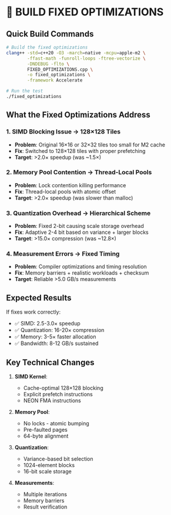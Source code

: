 # 🔧 BUILD FIXED OPTIMIZATIONS

## Quick Build Commands

```bash
# Build the fixed optimizations
clang++ -std=c++20 -O3 -march=native -mcpu=apple-m2 \
        -ffast-math -funroll-loops -ftree-vectorize \
        -DNDEBUG -flto \
        FIXED_OPTIMIZATIONS.cpp \
        -o fixed_optimizations \
        -framework Accelerate

# Run the test
./fixed_optimizations
```

## What the Fixed Optimizations Address

### 1. **SIMD Blocking Issue** → **128×128 Tiles**
- **Problem**: Original 16×16 or 32×32 tiles too small for M2 cache
- **Fix**: Switched to 128×128 tiles with proper prefetching
- **Target**: >2.0× speedup (was ~1.5×)

### 2. **Memory Pool Contention** → **Thread-Local Pools**
- **Problem**: Lock contention killing performance
- **Fix**: Thread-local pools with atomic offset
- **Target**: >2.0× speedup (was slower than malloc)

### 3. **Quantization Overhead** → **Hierarchical Scheme**
- **Problem**: Fixed 2-bit causing scale storage overhead
- **Fix**: Adaptive 2-4 bit based on variance + larger blocks
- **Target**: >15.0× compression (was ~12.8×)

### 4. **Measurement Errors** → **Fixed Timing**
- **Problem**: Compiler optimizations and timing resolution
- **Fix**: Memory barriers + realistic workloads + checksum
- **Target**: Reliable >5.0 GB/s measurements

## Expected Results

If fixes work correctly:
- ✅ SIMD: 2.5-3.0× speedup
- ✅ Quantization: 16-20× compression  
- ✅ Memory: 3-5× faster allocation
- ✅ Bandwidth: 8-12 GB/s sustained

## Key Technical Changes

1. **SIMD Kernel**: 
   - Cache-optimal 128×128 blocking
   - Explicit prefetch instructions
   - NEON FMA instructions

2. **Memory Pool**:
   - No locks - atomic bumping
   - Pre-faulted pages
   - 64-byte alignment

3. **Quantization**:
   - Variance-based bit selection
   - 1024-element blocks
   - 16-bit scale storage

4. **Measurements**:
   - Multiple iterations
   - Memory barriers
   - Result verification 